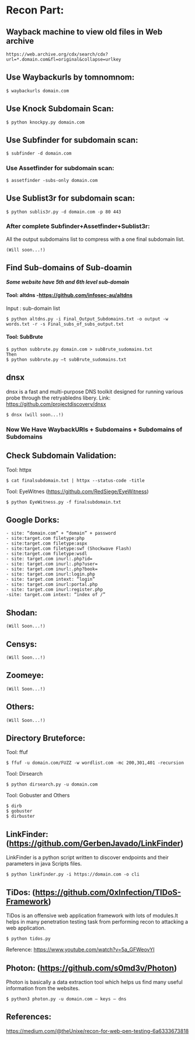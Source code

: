 # Recon Part:

## Wayback machine to view old files in Web archive
```
https://web.archive.org/cdx/search/cdx?url=*.domain.com&fl=original&collapse=urlkey
```
## Use Waybackurls by tomnomnom:
```
$ waybackurls domain.com
```
## Use Knock Subdomain Scan:
```
$ python knockpy.py domain.com
```
## Use Subfinder for subdomain scan:
```
$ subfinder -d domain.com
```
### Use Assetfinder for subdomain scan:
```
$ assetfinder -subs-only domain.com
```
## Use Sublist3r for subdomain scan:
```
$ python sublis3r.py -d domain.com -p 80 443
```
### After complete Subfinder+Assetfinder+Sublist3r:
All the output subdomains list to compress with a one final subdomain list.
```
(Will soon...!)
```
## Find Sub-domains of Sub-doamin
***Some website have 5th and 6th level sub-domain***

#### Tool: altdns -https://github.com/infosec-au/altdns
Input : sub-domain list
```
$ python altdns.py -i Final_Output_Subdomains.txt -o output -w words.txt -r -s Final_subs_of_subs_output.txt
```
#### Tool: SubBrute
```
$ python subbrute.py domain.com > subBrute_sudomains.txt
Then
$ python subbrute.py –t subBrute_sudomains.txt
```
## dnsx
dnsx is a fast and multi-purpose DNS toolkit designed for running various probe through the retryabledns libery.
Link: https://github.com/projectdiscovery/dnsx
```
$ dnsx (will soon...!)
```
### Now We Have WaybackURls + Subdomains + Subdomains of Subdomains
## Check Subdomain Validation:
Tool: httpx
```
$ cat finalsubdomain.txt | httpx --status-code -title
```
Tool: EyeWitnes (https://github.com/RedSiege/EyeWitness)
```
$ python EyeWitness.py -f finalsubdomain.txt
```
## Google Dorks:
```
- site: “domain.com” + “domain” + password
- site:target.com filetype:php
- site:target.com filetype:aspx
- site:target.com filetype:swf (Shockwave Flash)
- site:target.com filetype:wsdl
- site: target.com inurl:.php?id=
- site: target.com inurl:.php?user=
- site: target.com inurl:.php?book=
- site: target.com inurl:login.php
- site: target.com intext: “login”
- site: target.com inurl:portal.php
- site: target.com inurl:register.php
-site: target.com intext: “index of /”
```
## Shodan:
```
(Will Soon...!)
```
## Censys:
```
(Will Soon...!)
```
## Zoomeye:
```
(Will Soon...!)
```
## Others:
```
(Will Soon...!)
```
## Directory Bruteforce:
Tool: ffuf
```
$ ffuf -u domain.com/FUZZ -w wordlist.com -mc 200,301,401 -recursion
```
Tool: Dirsearch
```
$ python dirsearch.py -u domain.com
```
Tool: Gobuster and Others
```
$ dirb
$ gobuster
$ dirbuster
```
## LinkFinder:(https://github.com/GerbenJavado/LinkFinder)
LinkFinder is a python script written to discover endpoints and their parameters in java Scripts files.
```
$ python linkfinder.py -i https://domain.com -o cli
```
## TiDos: (https://github.com/0xInfection/TIDoS-Framework)
TiDos is an offensive web application framework with lots of modules.It helps in many penetration testing task from performing recon to attacking a web application.
```
$ python tidos.py
```
Reference: https://www.youtube.com/watch?v=5a_GFWeovYI
## Photon: (https://github.com/s0md3v/Photon)
Photon is basically a data extraction tool which helps us find many useful information from the websites.
```
$ python3 photon.py -u domain.com — keys — dns
```
## References:
https://medium.com/@theUnixe/recon-for-web-pen-testing-6a6333673818

